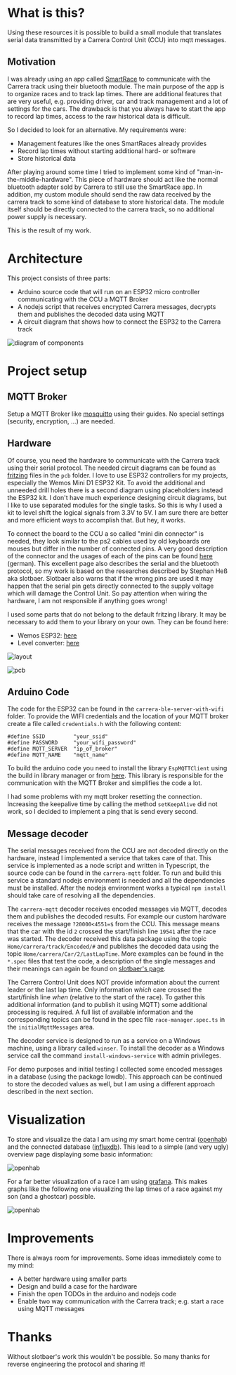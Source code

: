 # What is this?
Using these resources it is possible to build a small module that translates serial data transmitted by a Carrera Control Unit (CCU) into mqtt messages.

## Motivation
I was already using an app called [SmartRace](https://www.smartrace.de/) to communicate with the Carrera track using their bluetooth module.
The main purpose of the app is to organize races and to track lap times.
There are additional features that are very useful, e.g. providing driver, car and track management and a lot of settings for the cars.
The drawback is that you always have to start the app to record lap times, access to the raw historical data is difficult.

So I decided to look for an alternative.
My requirements were:
- Management features like the ones SmartRaces already provides
- Record lap times without starting additional hard- or software
- Store historical data

After playing around some time I tried to implement some kind of "man-in-the-middle-hardware".
This piece of hardware should act like the normal bluetooth adapter sold by Carrera to still use the SmartRace app.
In addition, my custom module should send the raw data received by the carrera track to some kind of database to store historical data.
The module itself should be directly connected to the carrera track, so no additional power supply is necessary.

This is the result of my work.

# Architecture
This project consists of three parts:
- Arduino source code that will run on an ESP32 micro controller communicating with the CCU a MQTT Broker
- A nodejs script that receives encrypted Carrera messages, decrypts them and publishes the decoded data using MQTT
- A circuit diagram that shows how to connect the ESP32 to the Carrera track

![diagram of components](<./images/architecture.png>)

# Project setup

## MQTT Broker
Setup a MQTT Broker like [mosquitto](https://mosquitto.org/) using their guides.
No special settings (security, encryption, ...) are needed.

## Hardware
Of course, you need the hardware to communicate with the Carrera track using their serial protocol.
The needed circuit diagrams can be found as [fritzing](https://fritzing.org/) files in the `pcb` folder.
I love to use ESP32 controllers for my projects, especially the Wemos Mini D1 ESP32 Kit.
To avoid the additional and unneeded drill holes there is a second diagram using placeholders instead the ESP32 kit.
I don't have much experience designing circuit diagrams, but I like to use separated modules for the single tasks.
So this is why I used a kit to level shift the logical signals from 3.3V to 5V.
I am sure there are better and more efficient ways to accomplish that. But hey, it works.

To connect the board to the CCU a so called "mini din connector" is needed, they look similar to the ps2 cables used by old keyboards ore mouses but differ in the number of connected pins.
A very good description of the connector and the usages of each of the pins can be found [here](http://slotbaer.de/carrera-digital-124-132/10-cu-rundenzaehler-protokoll.html) (german).
This excellent page also describes the serial and the bluetooth protocol, so my work is based on the researches described by Stephan Heß aka slotbaer.
Slotbaer also warns that if the wrong pins are used it may happen that the serial pin gets directly connected to the supply voltage which will damage the Control Unit.
So pay attention when wiring the hardware, I am not responsible if anything goes wrong! 

I used some parts that do not belong to the default fritzing library. 
It may be necessary to add them to your library on your own. 
They can be found here:

* Wemos ESP32: [here](https://forum.fritzing.org/t/doit-esp32-devkit-v1-30-pin/8443/4)
* Level converter: [here](https://forum.fritzing.org/t/4-x-5v-to-3-3v-logic-level-converter/3395)

![layout](<./images/breadboard.png>)

![pcb](<./images/final_hardware.jpg>)

## Arduino Code
The code for the ESP32 can be found in the `carrera-ble-server-with-wifi` folder.
To provide the WIFI credentials and the location of your MQTT broker create a file called `credentials.h` with the following content:

``` 
#define SSID         "your_ssid"
#define PASSWORD     "your_wifi_password"
#define MQTT_SERVER  "ip_of_broker"
#define MQTT_NAME    "mqtt_name"
```

To build the arduino code you need to install the library `EspMQTTClient` using the build in library manager or from [here](https://github.com/plapointe6/EspMQTTClient). 
This library is responsible for the communication with the MQTT Broker and simplifies the code a lot.

I had some problems with my mqtt broker resetting the connection. Increasing the keepalive time by calling the method `setKeepAlive` did not work, so I decided to implement a ping that is send every second.

## Message decoder
The serial messages received from the CCU are not decoded directly on the hardware, instead I implemented a service that takes care of that.
This service is implemented as a node script and written in Typescript, the source code can be found in the `carrera-mqtt` folder.
To run and build this service a standard nodejs environment is needed and all the dependencies must be installed.
After the nodejs environment works a typical `npm install` should take care of resolving all the dependencies. 

The `carrera-mqtt` decoder receives encoded messages via MQTT, decodes them and publishes the decoded results.
For example our custom hardware receives the message `?20000<4551=$` from the CCU. 
This message means that the car with the id `2` crossed the start/finish line `19541` after the race was started.
The decoder received this data package using the topic `Home/carrera/track/Encoded/#` and publishes the decoded data using the topic `Home/carrera/Car/2/LastLapTime`.
More examples can be found in the `*.spec` files that test the code, a description of the single messages and their meanings can again be found on [slotbaer's page](http://slotbaer.de/carrera-digital-124-132/10-cu-rundenzaehler-protokoll.html).

The Carrera Control Unit does NOT provide information about the current leader or the last lap time. 
Only information *which* care crossed the start/finish line *when* (relative to the start of the race).
To gather this additional information (and to publish it using MQTT) some additional processing is required. 
A full list of available information and the corresponding topics can be found in the spec file `race-manager.spec.ts` in the `initialMqttMessages` area.

The decoder service is designed to run as a service on a Windows machine, using a library called `winser`.
To install the decoder as a Windows service call the command `install-windows-service` with admin privileges.

For demo purposes and initial testing I collected some encoded messages in a database (using the package lowdb).
This approach can be continued to store the decoded values as well, but I am using a different approach described in the next section.

# Visualization
To store and visualize the data I am using my smart home central ([openhab](https://www.openhab.org/)) and the connected database ([influxdb](https://www.influxdata.com/)).
This lead to a simple (and very ugly) overview page displaying some basic information:

![openhab](<./images/openhab.png>)

For a far better visualization of a race I am using [grafana](https://grafana.com/).
This makes graphs like the following one visualizing the lap times of a race against my son (and a ghostcar) possible.

![openhab](<./images/grafana_lap_times.png>)

# Improvements
There is always room for improvements. Some ideas immediately come to my mind:
* A better hardware using smaller parts
* Design and build a case for the hardware
* Finish the open TODOs in the arduino and nodejs code
* Enable two way communication with the Carrera track; e.g. start a race using MQTT messages

# Thanks
Without slotbaer's work this wouldn't be possible. 
So many thanks for reverse engineering the protocol and sharing it!